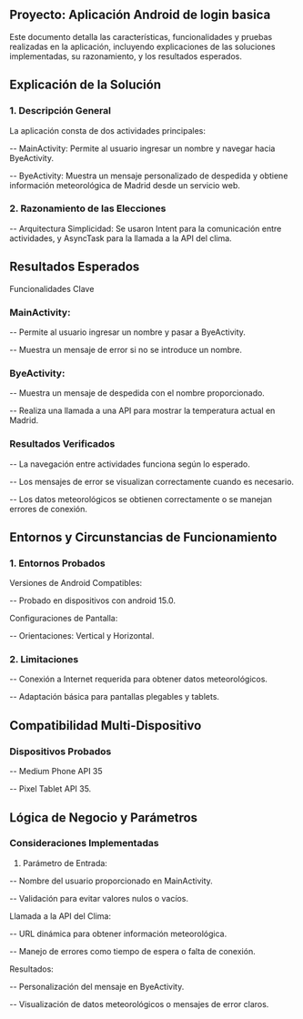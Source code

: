 <h2>Proyecto: Aplicación Android de login basica</h2>

Este documento detalla las características, funcionalidades y pruebas realizadas en la aplicación, incluyendo explicaciones de las soluciones implementadas, su razonamiento, y los resultados esperados.

<h2>Explicación de la Solución</h2>
<h3>1. Descripción General</h3>

La aplicación consta de dos actividades principales:

--		MainActivity: Permite al usuario ingresar un nombre y navegar hacia ByeActivity.

--		ByeActivity: Muestra un mensaje personalizado de despedida y obtiene información meteorológica de Madrid desde un servicio web.

<h3>2. Razonamiento de las Elecciones</h3>

--		Arquitectura Simplicidad: Se usaron Intent para la comunicación entre actividades, y AsyncTask para la llamada a la API del clima.

<h2>Resultados Esperados</h2>

Funcionalidades Clave

<h3>MainActivity:</h3>

--		Permite al usuario ingresar un nombre y pasar a ByeActivity.

--		Muestra un mensaje de error si no se introduce un nombre.

<h3>ByeActivity:</h3>

--		Muestra un mensaje de despedida con el nombre proporcionado.

--		Realiza una llamada a una API para mostrar la temperatura actual en Madrid.

<h3>Resultados Verificados</h3>

--		La navegación entre actividades funciona según lo esperado.

-- 		Los mensajes de error se visualizan correctamente cuando es necesario.

--		Los datos meteorológicos se obtienen correctamente o se manejan errores de conexión.



<h2>Entornos y Circunstancias de Funcionamiento</h2>

<h3>1. Entornos Probados</h3>

Versiones de Android Compatibles:

--		Probado en dispositivos con android 15.0.   

Configuraciones de Pantalla:

--		Orientaciones: Vertical y Horizontal.

<h3>2. Limitaciones</h3>

-- 		Conexión a Internet requerida para obtener datos meteorológicos.

--		Adaptación básica para pantallas plegables y tablets.

<h2>Compatibilidad Multi-Dispositivo</h2>

<h3>Dispositivos Probados</h3>

--		Medium Phone API 35

--		Pixel Tablet API 35.

<h2>Lógica de Negocio y Parámetros</h2>

<h3>Consideraciones Implementadas</h3>

1. Parámetro de Entrada:

--		Nombre del usuario proporcionado en MainActivity.

--		Validación para evitar valores nulos o vacíos.

Llamada a la API del Clima:

--		URL dinámica para obtener información meteorológica.

--		Manejo de errores como tiempo de espera o falta de conexión.

Resultados:

--		Personalización del mensaje en ByeActivity.

--		Visualización de datos meteorológicos o mensajes de error claros.














   
